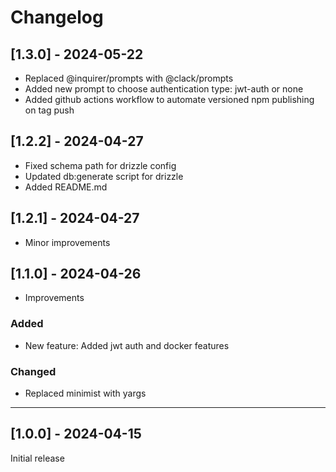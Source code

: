 # Changelog

## [1.3.0] - 2024-05-22
- Replaced @inquirer/prompts with @clack/prompts
- Added new prompt to choose authentication type: jwt-auth or none
- Added github actions workflow to automate versioned npm publishing on tag push

## [1.2.2] - 2024-04-27
- Fixed schema path for drizzle config
- Updated db:generate script for drizzle
- Added README.md

## [1.2.1] - 2024-04-27
- Minor improvements

## [1.1.0] - 2024-04-26
- Improvements

### Added
- New feature: Added jwt auth and docker features

### Changed
- Replaced minimist with yargs

---

## [1.0.0] - 2024-04-15
Initial release
